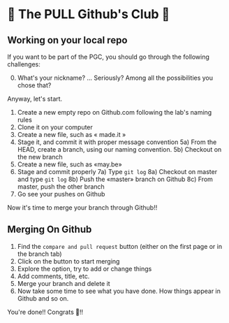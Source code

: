 🌱 The PULL Github's Club 🌱
=============================

Working on your local repo
----------------------------

If you want to be part of the PGC,
you should go through the following challenges:

  0) What's your nickname?
  …
  Seriously? Among all the possibilities you chose that?

Anyway, let's start.

  1) Create a new empty repo on Github.com following the lab's naming rules
  2) Clone it on your computer
  3) Create a new file, such as « made.it »
  4) Stage it, and commit it with proper message convention
  5a) From the HEAD, create a branch, using our naming convention.
  5b) Checkout on the new branch
  6) Create a new file, such as «may.be»
  7) Stage and commit properly
  7a) Type `git log`
  8a) Checkout on master and type `git log`
  8b) Push the «master» branch on Github
  8c) From master, push the other branch
  9) Go see your pushes on Github

Now it's time to merge your branch through Github!!


Merging On Github
------------------

  1) Find the `compare and pull request` button (either on the first page or in the branch tab)
  2) Click on the button to start merging
  3) Explore the option, try to add or change things
  4) Add comments, title, etc.
  5) Merge your branch and delete it
  6) Now take some time to see what you have done. How things appear in Github and so on.

You're done!! Congrats :tada:!!

